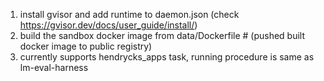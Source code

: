1) install gvisor and add runtime to daemon.json (check https://gvisor.dev/docs/user_guide/install/)
2) build the sandbox docker image from data/Dockerfile # (pushed built docker image to public registry)
3) currently supports hendrycks_apps task, running procedure is same as lm-eval-harness
